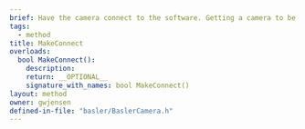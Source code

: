```yaml
---
brief: Have the camera connect to the software. Getting a camera to be usable usually requires a two step process of opening the camera device, and then connecting the device.
tags:
  - method
title: MakeConnect
overloads:
  bool MakeConnect():
    description:
    return: __OPTIONAL__
    signature_with_names: bool MakeConnect()
layout: method
owner: gwjensen
defined-in-file: "basler/BaslerCamera.h"
---
```

